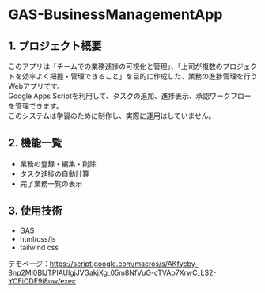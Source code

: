 # GAS-BusinessManagementApp

## 1. プロジェクト概要

このアプリは「チームでの業務進捗の可視化と管理」、「上司が複数のプロジェクトを効率よく把握・管理できること」を目的に作成した、業務の進捗管理を行うWebアプリです。
<br>
Google Apps Scriptを利用して、タスクの追加、進捗表示、承認ワークフローを管理できます。
<br>
このシステムは学習のために制作し、実際に運用はしていません。

## 2. 機能一覧

- 業務の登録・編集・削除
- タスク進捗の自動計算
- 完了業務一覧の表示

## 3. 使用技術
- GAS
- html/css/js
- tailwind css

デモページ：https://script.google.com/macros/s/AKfycby-8np2Ml0BlJTPIAUlgjJVGakjXg_05m8NfVuG-cTVAp7XrwC_LS2-YCFiODF9i8ow/exec

